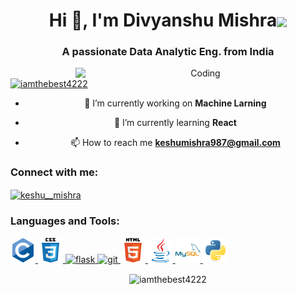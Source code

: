 <div align="center">
<h1 align="center">Hi 👋, I'm Divyanshu Mishra<img src="https://64.media.tumblr.com/2daa10a683da64c3008f888b41e02402/1552c74e4f9174a7-f9/s1280x1920/e620a7e2d4a29ef4a654e204264ba71c6e2d1c28.gifv" align="center" width="500" /></h1>
<h3 align="center">A passionate Data Analytic Eng. from India</h3>
<img align="right" alt="Coding" width="400" src="https://i.pinimg.com/originals/e8/f4/53/e8f453469a3ec97ecd354df465d73913.gif">
<p align="left"> <a href="https://github.com/ryo-ma/github-profile-trophy"><img src="https://github-profile-trophy.vercel.app/?username=iamthebest4222" alt="iamthebest4222" /></a> </p>

- 🔭 I’m currently working on **Machine Larning**

- 🌱 I’m currently learning **React**

- 📫 How to reach me **keshumishra987@gmail.com**

<h3 align="left">Connect with me:</h3>
<p align="left">
<a href="https://instagram.com/keshu__mishra" target="blank"><img align="center" src="https://raw.githubusercontent.com/rahuldkjain/github-profile-readme-generator/master/src/images/icons/Social/instagram.svg" alt="keshu__mishra" height="30" width="40" /></a>
</p>

<h3 align="left">Languages and Tools:</h3>
<p align="left"> <a href="https://www.cprogramming.com/" target="_blank" rel="noreferrer"> <img src="https://raw.githubusercontent.com/devicons/devicon/master/icons/c/c-original.svg" alt="c" width="40" height="40"/> </a> <a href="https://www.w3schools.com/css/" target="_blank" rel="noreferrer"> <img src="https://raw.githubusercontent.com/devicons/devicon/master/icons/css3/css3-original-wordmark.svg" alt="css3" width="40" height="40"/> </a> <a href="https://flask.palletsprojects.com/" target="_blank" rel="noreferrer"> <img src="https://www.vectorlogo.zone/logos/pocoo_flask/pocoo_flask-icon.svg" alt="flask" width="40" height="40"/> </a> <a href="https://git-scm.com/" target="_blank" rel="noreferrer"> <img src="https://www.vectorlogo.zone/logos/git-scm/git-scm-icon.svg" alt="git" width="40" height="40"/> </a> <a href="https://www.w3.org/html/" target="_blank" rel="noreferrer"> <img src="https://raw.githubusercontent.com/devicons/devicon/master/icons/html5/html5-original-wordmark.svg" alt="html5" width="40" height="40"/> </a> <a href="https://www.java.com" target="_blank" rel="noreferrer"> <img src="https://raw.githubusercontent.com/devicons/devicon/master/icons/java/java-original.svg" alt="java" width="40" height="40"/> </a> <a href="https://www.mysql.com/" target="_blank" rel="noreferrer"> <img src="https://raw.githubusercontent.com/devicons/devicon/master/icons/mysql/mysql-original-wordmark.svg" alt="mysql" width="40" height="40"/> </a> <a href="https://www.python.org" target="_blank" rel="noreferrer"> <img src="https://raw.githubusercontent.com/devicons/devicon/master/icons/python/python-original.svg" alt="python" width="40" height="40"/> </a> </p>

<p><img align="center" src="https://github-readme-stats.vercel.app/api/top-langs?username=iamthebest4222&show_icons=true&locale=en&layout=compact" alt="iamthebest4222" /></p>
